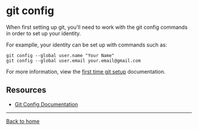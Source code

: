 # git config

When first setting up git, you'll need to work with the git config commands in order to set up your identity.

For examplle, your identity can be set up with commands such as:

```
git config --global user.name "Your Name"
git config --global user.email your.email@gmail.com
```

For more information, view the [first time git setup](https://git-scm.com/book/en/v2/Getting-Started-First-Time-Git-Setup) documentation.

## Resources

- [Git Config Documentation](https://git-scm.com/docs/git-config)

___

[Back to home](../README.md)